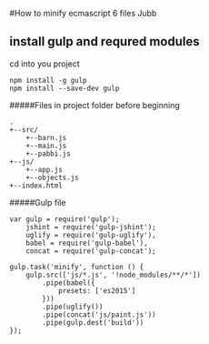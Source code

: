 #How to minify ecmascript 6 files
Jubb


## install gulp and requred modules
cd into you project
```
npm install -g gulp
npm install --save-dev gulp

```

#####Files in project folder before beginning
```
.
+--src/
    +--barn.js
    +--main.js
    +--pabbi.js
+--js/
    +--app.js
    +--objects.js
+--index.html
```

#####Gulp file
```
var gulp = require('gulp');
    jshint = require('gulp-jshint');
    uglify = require('gulp-uglify'),
    babel = require('gulp-babel'),
    concat = require('gulp-concat');

gulp.task('minify', function () {
    gulp.src(['js/*.js', '!node_modules/**/*'])
        .pipe(babel({
            presets: ['es2015']
        }))
        .pipe(uglify())
        .pipe(concat('js/paint.js'))
        .pipe(gulp.dest('build'))
});
```

